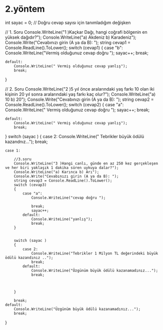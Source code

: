 # 2.yöntem
int sayac = 0; // Doğru cevap sayısı için tanımladığım değişken

// 1. Soru
Console.WriteLine("1 )Kaçkar Dağı, hangi coğrafi bölgenin en yüksek dağıdır?");
Console.WriteLine("a) Akdeniz b) Karadeniz");
Console.Write("Cevabınızı girin (A ya da B): ");
string cevap1 = Console.ReadLine().ToLower();
switch (cevap1)
{
    case "b":
        Console.WriteLine("Vermiş olduğunuz cevap doğru ");
        sayac++;
        break;

    default:
        Console.WriteLine(" Vermiş olduğunuz cevap yanlış");
        break;

}

// 2. Soru
Console.WriteLine("2 )5 yıl önce aralarındaki yaş farkı 10 olan iki kişinin 20 yıl sonra aralarındaki yaş farkı kaç olur?");
Console.WriteLine("a) 10 b) 20");
Console.Write("Cevabınızı girin (A ya da B): ");
string cevap2 = Console.ReadLine().ToLower();
switch (cevap2)
{
    case "a":
        Console.WriteLine(" Vermiş olduğunuz cevap doğru ");
        sayac++;
        break;

    default:
        Console.WriteLine(" Vermiş olduğunuz cevap yanlış");
        break;


}
switch (sayac )
{
    case 2:
        Console.WriteLine(" Tebrikler büyük ödülü kazandnız...");
        break;

    case 1:
        
        //3.soru
        Console.WriteLine("3 )Hangi canlı, günde en az 250 kez gerçekleşen ve her biri yaklaşık 1 dakika süren uykuya dalar?");
        Console.WriteLine("a) Karınca b) Arı");
        Console.Write("Cevabınızı girin (A ya da B): ");
        string cevap3 = Console.ReadLine().ToLower();
        switch (cevap3)
        {
            case "a":
                Console.WriteLine("cevap doğru ");

                break;
                sayac++;
            default:
                Console.WriteLine("yanlış");
                break;
        }


        switch (sayac )
        {
            case 2:
                Console.WriteLine("Tebrikler 1 Milyon TL değerindeki büyük ödülü kazandınız ..");
                break;
            default:
                Console.WriteLine("Üzgünüm büyük ödülü kazanamadınız...");
                break;



        }

        break;
    default:
        Console.WriteLine("Üzgünüm büyük ödülü kazanamadınız...");
        break;
}
